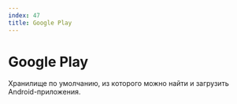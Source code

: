 ```yaml
---
index: 47
title: Google Play
---
```

# Google Play

Хранилище по умолчанию, из которого можно найти и загрузить Android-приложения.